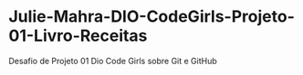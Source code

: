 # Julie-Mahra-DIO-CodeGirls-Projeto-01-Livro-Receitas
Desafio de Projeto 01 Dio Code Girls sobre Git e GitHub
